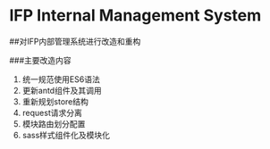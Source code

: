 # IFP Internal Management System

##对IFP内部管理系统进行改造和重构

###主要改造内容

1. 统一规范使用ES6语法
2. 更新antd组件及其调用
3. 重新规划store结构
4. request请求分离
5. 模块路由划分配置
6. sass样式组件化及模块化